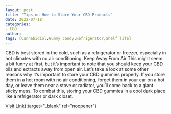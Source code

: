 ```yaml
---
layout: post
title: "Tips on How to Store Your CBD Products"
date: 2022-07-18
categories:
- CBD
author: 
tags: [Cannabidiol,Gummy candy,Refrigerator,Shelf life]
---
```



CBD is best stored in the cold, such as a refrigerator or freezer, especially in hot climates with no air conditioning. Keep Away From Air  This might seem a bit funny at first, but it’s important to note that you should keep your CBD oils and extracts away from open air. Let’s take a look at some other reasons why it’s important to store your CBD gummies properly. If you store them in a hot room with no air conditioning, forget them in your car on a hot day, or leave them near a stove or radiator, you’ll come back to a giant sticky mess. To combat this, storing your CBD gummies in a cool dark place like a refrigerator or dark closet.

[Visit Link](https://cbdscience.com/how-to-store-cbd-products/){:target="_blank" rel="noopener"}


